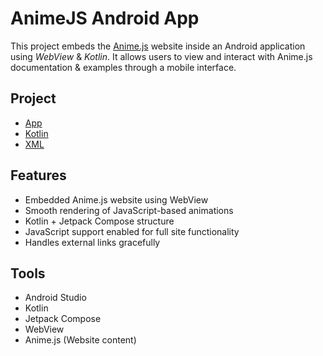 # AnimeJS Android App
This project embeds the [Anime.js](https://animejs.com/) website inside an Android application using *WebView* & *Kotlin*. It allows users to view and interact with Anime.js documentation & examples through a mobile interface.

## Project
- [App](https://github.com/RISHABH12005/AnimeJS-App/releases/tag/v1.0)
- [Kotlin](https://github.com/RISHABH12005/AnimeJS-App/blob/main/app/src/main/java/com/example/animejs/MainActivity.kt)
- [XML](https://github.com/RISHABH12005/AnimeJS-App/blob/main/app/src/main/AndroidManifest.xml)

##  Features
- Embedded Anime.js website using WebView  
- Smooth rendering of JavaScript-based animations  
- Kotlin + Jetpack Compose structure  
- JavaScript support enabled for full site functionality  
- Handles external links gracefully

## Tools
- Android Studio  
- Kotlin  
- Jetpack Compose  
- WebView  
- Anime.js (Website content)
